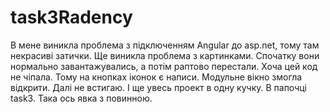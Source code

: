 # task3Radency
В мене виникла проблема з підключенням Angular до asp.net, тому там некрасиві  затички.
Ще виникла проблема з картинками. Спочатку вони нормально завантажувались, а потім раптово перестали. Хоча цей код не чіпала. Тому на кнопках іконок є написи.
Модульне вікно змогла відкрити. Далі не встигаю.
І ще увесь проект в одну кучку. В папочці task3.
Така ось явка з повинною.
